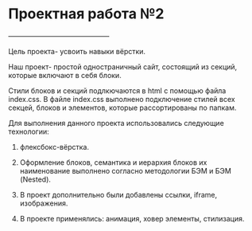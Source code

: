 # **Проектная работа №2**

–––––––––––––––––––––––––––––

 Цель проекта- усвоить навыки вёрстки.

 Наш проект- простой одностраничный сайт, состоящий из секций, которые включают в себя блоки.

 Стили блоков и секций подлкючаются в html с помощью файла index.css. В файле index.css выполнено подключение стилей всех секцей, блоков и элементов, которые рассортированы по папкам. 

Для выполнения данного проекта использовались следующие технологии:

1. флексбокс-вёрстка.

2. Оформление блоков, семантика и иерархия блоков их наименование выполнено согласно методологии БЭМ и БЭМ (Nested).

3. В проект дополнительно были добавлены ссылки, iframe, изображения.

4. В проекте применялись: анимация, ховер элементы, стилизация.

